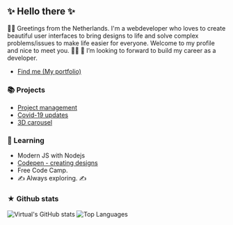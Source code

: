 ## ✨ Hello there ✨
🖖🏻  Greetings from the Netherlands. I'm a webdeveloper who loves to create beautiful user interfaces to bring designs to life and solve complex problems/issues to       make life easier for everyone. Welcome to my profile and nice to meet you. 🖖🏻 
 👯 I’m looking to forward to build my career as a developer.
- [Find me (My portfolio)](https://my-react-portfolio.netlify.app/)

### 📚 Projects
- [Project management](https://track-your-project.netlify.app/)
- [Covid-19 updates](https://track-your-project.netlify.app/)
- [3D carousel](https://html-image-carousel.netlify.app/)

### 🌈  Learning
- Modern JS with Nodejs
- [Codepen - creating designs](https://codepen.io/SubashAnimations)
- Free Code Camp.
- ✍️ Always exploring. ✍️

### ★ Github stats
![Virtual's GitHub stats](https://github-readme-stats.vercel.app/api?username=SubashPradhan&show_icons=true&hide_border=true&count_private=true&include_all_commits=true&theme=radical)
![Top Languages](https://github-readme-stats.vercel.app/api/top-langs/?username=SubashPradhan&layout=compact&theme=radical&hide_border=true)

<!--
**SubashPradhan/subashPradhan** is a ✨ _special_ ✨ repository because its `README.md` (this file) appears on your GitHub profile.

Here are some ideas to get you started:

- 🔭 I’m currently working on ...
- 🌱 I’m currently learning ...
- 👯 I’m looking to collaborate on ...
- 🤔 I’m looking for help with ...
- 💬 Ask me about ...
- 📫 How to reach me: ...
- 😄 Pronouns: ...
- ⚡ Fun fact: ...
-->

